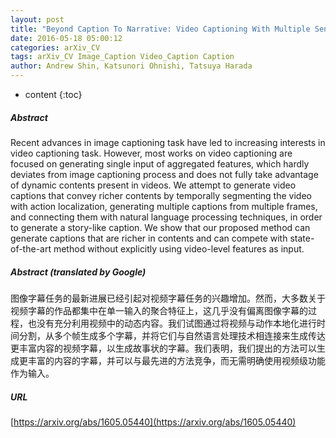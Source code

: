 ```yaml
---
layout: post
title: "Beyond Caption To Narrative: Video Captioning With Multiple Sentences"
date: 2016-05-18 05:00:12
categories: arXiv_CV
tags: arXiv_CV Image_Caption Video_Caption Caption
author: Andrew Shin, Katsunori Ohnishi, Tatsuya Harada
---
```


* content
{:toc}

##### Abstract
Recent advances in image captioning task have led to increasing interests in video captioning task. However, most works on video captioning are focused on generating single input of aggregated features, which hardly deviates from image captioning process and does not fully take advantage of dynamic contents present in videos. We attempt to generate video captions that convey richer contents by temporally segmenting the video with action localization, generating multiple captions from multiple frames, and connecting them with natural language processing techniques, in order to generate a story-like caption. We show that our proposed method can generate captions that are richer in contents and can compete with state-of-the-art method without explicitly using video-level features as input.

##### Abstract (translated by Google)
图像字幕任务的最新进展已经引起对视频字幕任务的兴趣增加。然而，大多数关于视频字幕的作品都集中在单一输入的聚合特征上，这几乎没有偏离图像字幕的过程，也没有充分利用视频中的动态内容。我们试图通过将视频与动作本地化进行时间分割，从多个帧生成多个字幕，并将它们与自然语言处理技术相连接来生成传达更丰富内容的视频字幕，以生成故事状的字幕。我们表明，我们提出的方法可以生成更丰富的内容的字幕，并可以与最先进的方法竞争，而无需明确使用视频级功能作为输入。

##### URL
[https://arxiv.org/abs/1605.05440](https://arxiv.org/abs/1605.05440)

